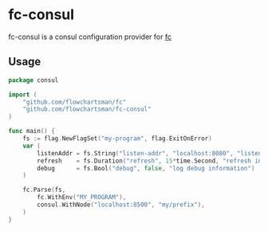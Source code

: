 # fc-consul

fc-consul is a consul configuration provider for [fc](https://github.com/flowchartsman/fc)

## Usage
```go
package consul

import (
	"github.com/flowchartsman/fc"
	"github.com/flowchartsman/fc-consul"
)

func main() {
	fs := flag.NewFlagSet("my-program", flag.ExitOnError)
	var (
		listenAddr = fs.String("listen-addr", "localhost:8080", "listen address")
		refresh    = fs.Duration("refresh", 15*time.Second, "refresh interval")
		debug      = fs.Bool("debug", false, "log debug information")
	)

	fc.Parse(fs,
		fc.WithEnv("MY_PROGRAM"),
		consul.WithNode("localhost:8500", "my/prefix"),
	)
}
```
